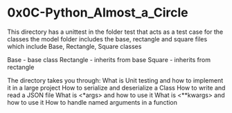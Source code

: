 # 0x0C-Python_Almost_a_Circle

This directory has a unittest in the folder test that acts as a test case for the classes
the model folder includes the base, rectangle and square files which include Base, Rectangle, Square
classes

Base - base class
Rectangle - inherits from base
Square - inherits from rectangle

The directory takes you through:
    What is Unit testing and how to implement it in a large project
    How to serialize and deserialize a Class
    How to write and read a JSON file
    What is <*args> and how to use it
    What is <**kwargs> and how to use it
    How to handle named arguments in a function
